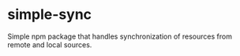 # simple-sync
Simple npm package that handles synchronization of resources from remote and local sources.
